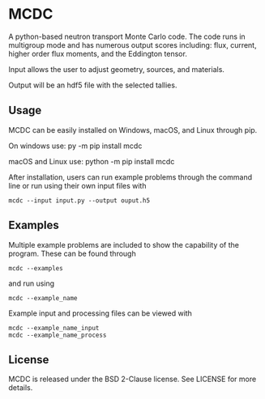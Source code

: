 # MCDC

A python-based neutron transport Monte Carlo code. The code runs in multigroup mode and has numerous output scores including: 
flux, current, higher order flux moments, and the Eddington tensor.

Input allows the user to adjust geometry, sources, and materials.

Output will be an hdf5 file with the selected tallies.

## Usage

MCDC can be easily installed on Windows, macOS, and Linux through pip.

On windows use:
	py -m pip install mcdc

macOS and Linux use:
	python -m pip install mcdc

After installation, users can run example problems through the command line or run using their own input files with

	mcdc --input input.py --output ouput.h5

## Examples

Multiple example problems are included to show the capability of the program. These can be found through 

	mcdc --examples

and run using

	mcdc --example_name

Example input and processing files can be viewed with

	mcdc --example_name_input
	mcdc --example_name_process

## License

MCDC is released under the BSD 2-Clause license. See LICENSE for more details.